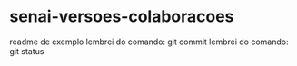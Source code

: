 # senai-versoes-colaboracoes

readme de exemplo
lembrei do comando: git commit
lembrei do comando: git status

